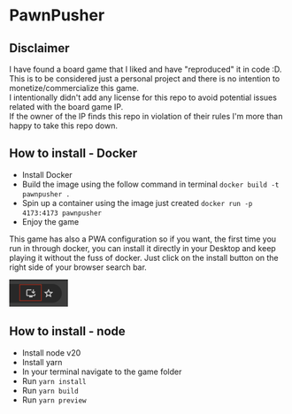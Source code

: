 # PawnPusher

## Disclaimer

I have found a board game that I liked and have "reproduced" it in code :D.
This is to be considered just a personal project and there is no intention to monetize/commercialize this game. <br>
I intentionally didn't add any license for this repo to avoid potential issues related with the board game IP. <br>
If the owner of the IP finds this repo in violation of their rules I'm more than happy to take this repo down.

## How to install - Docker

- Install Docker
- Build the image using the follow command in terminal `docker build -t pawnpusher .`
- Spin up a container using the image just created `docker run -p 4173:4173 pawnpusher`
- Enjoy the game

This game has also a PWA configuration so if you want, the first time you run in through docker, you can install it directly in your Desktop and keep playing it without the fuss of docker.
Just click on the install button on the right side of your browser search bar.

![pwa-install](/docs/pwa-install.png)

## How to install - node

- Install node v20
- Install yarn
- In your terminal navigate to the game folder
- Run `yarn install`
- Run `yarn build`
- Run `yarn preview`
